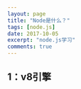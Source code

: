 ```yaml
---
layout: page
title: "Node是什么？"
tags: [node.js]
date: 2017-10-05
excerpt: "node.js学习"
comments: true
---
```

## 1：v8引擎
